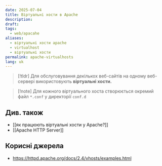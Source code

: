 ```yaml
---
date: 2025-07-04
title: Віртуальні хости в Apache
description: 
draft: 
tags:
  - web/apacahe
aliases:
  - віртуальні хости apache
  - virtualhost
  - віртуальні хости
permalink: apache-virtualhosts
lang: uk
---
```


> [!tldr]
> Для обслуговування декількох веб-сайтів на одному веб-сервері використовують **віртуальні хости.**

> [!note] Для кожного віртуального хоста створюється окремий файл `*.conf` у директорії `conf.d`

## Див. також

- [[як працюють віртуальні хости у Apache?]]
- [[Apache HTTP Server]]

## Корисні джерела

- https://httpd.apache.org/docs/2.4/vhosts/examples.html